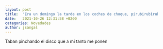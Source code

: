 ```yaml
---
layout: post
title:  "Era un domingo la tarde en los coches de choque, pirubirubirubi"
date:   2021-10-26 12:31:58 +0200
categories: Novedades
author: jsangal
---
```

Taban pinchando el disco que a mi tanto me ponen
